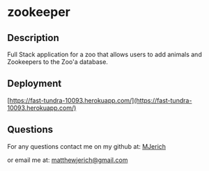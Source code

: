 # zookeeper


## Description

Full Stack application for a zoo that allows users to add animals and Zookeepers to the Zoo'a database.


## Deployment

[https://fast-tundra-10093.herokuapp.com/](https://fast-tundra-10093.herokuapp.com/)


## Questions

For any questions contact me on my github at: [MJerich](https://github.com/MJerich)

or email me at: [matthewjerich@gmail.com](mailto:matthewjerich@gmail.com)
